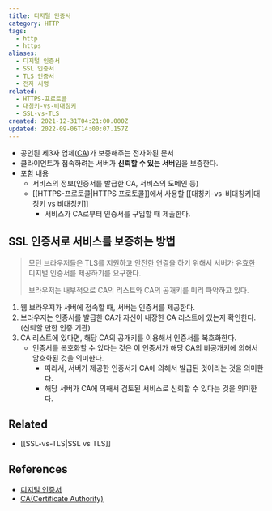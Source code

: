 ```yaml
---
title: 디지털 인증서
category: HTTP
tags:
  - http
  - https
aliases:
  - 디지털 인증서
  - SSL 인증서
  - TLS 인증서
  - 전자 서명
related:
  - HTTPS-프로토콜
  - 대칭키-vs-비대칭키
  - SSL-vs-TLS
created: 2021-12-31T04:21:00.000Z
updated: 2022-09-06T14:00:07.157Z
---
```


<Metadata />

- 공인된 제3자 업체([CA](https://developer.mozilla.org/en-US/docs/Glossary/Certificate_authority))가 보증해주는 전자화된 문서
- 클라이언트가 접속하려는 서버가 **신뢰할 수 있는 서버**임을 보증한다.
- 포함 내용
  - 서비스의 정보(인증서를 발급한 CA, 서비스의 도메인 등)
  - [[HTTPS-프로토콜|HTTPS 프로토콜]]에서 사용할 [[대칭키-vs-비대칭키|대칭키 vs 비대칭키]]
    - 서비스가 CA로부터 인증서를 구입할 때 제출한다.

## SSL 인증서로 서비스를 보증하는 방법

> 모던 브라우저들은 TLS를 지원하고 안전한 연결을 하기 위해서 서버가 유효한 디지털 인증서를 제공하기를 요구한다.
>
> 브라우저는 내부적으로 CA의 리스트와 CA의 공개키를 미리 파악하고 있다.

1. 웹 브라우저가 서버에 접속할 때, 서버는 인증서를 제공한다.
2. 브라우저는 인증서를 발급한 CA가 자신이 내장한 CA 리스트에 있는지 확인한다. (신뢰할 만한 인증 기관)
3. CA 리스트에 있다면, 해당 CA의 공개키를 이용해서 인증서를 복호화한다.
   - 인증서를 복호화할 수 있다는 것은 이 인증서가 해당 CA의 비공개키에 의해서 암호화된 것을 의미한다.
     - 따라서, 서버가 제공한 인증서가 CA에 의해서 발급된 것이라는 것을 의미한다.
     - 해당 서버가 CA에 의해서 검토된 서비스로 신뢰할 수 있다는 것을 의미한다.

## Related

- [[SSL-vs-TLS|SSL vs TLS]]

## References

- [디지털 인증서](https://developer.mozilla.org/en-US/docs/Glossary/Digital_certificate)
- [CA(Certificate Authority)](https://developer.mozilla.org/en-US/docs/Glossary/Certificate_authority)
